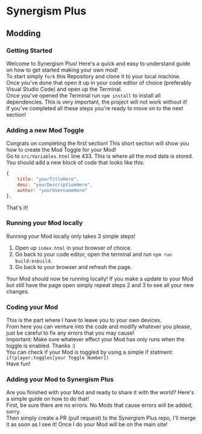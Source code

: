 # Synergism Plus

## Modding
### Getting Started
Welcome to Synergism Plus! Here's a quick and easy to understand guide on how to get started making your own mod!<br>
To start simply `fork` this Repository and clone it to your local machine.<br>
Once you've done that open it up in your code editor of choice (preferably Visual Studio Code) and open up the Terminal.<br>
Once you've opened the Terminal run `npm install` to install all dependencies. This is very important, the project will not work without it! <br>
If you've completed all these steps you're ready to move on to the next section!

### Adding a new Mod Toggle
Congrats on completing the first section! This short section will show you how to create the Mod Toggle for your Mod!<br>
Go to `src/Variables.html` line 433. This is where all the mod data is stored.<br>
You should add a new block of code that looks like this:
```javascript
{
    title: "yourTitleHere",
    desc: "yourDescriptionHere",
    author: "yourUsernameHere"
},
``` 
That's it!

### Running your Mod locally
Running your Mod locally only takes 3 simple steps!<br>
1. Open up `index.html` in your browser of choice.
2. Go back to your code editor, open the terminal and run `npm run build:esbuild`.
3. Go back to your browser and refresh the page.

Your Mod should now be running locally! If you make a update to your Mod but still have the page open simply repeat steps 2 and 3 to see all your new changes.

### Coding your Mod
This is the part where I have to leave you to your own devices.<br>
From here you can venture into the code and modify whatever you please, just be careful to fix any errors that you may cause!<br>
Important: Make sure whatever effect your Mod has only runs when the toggle is enabled. Thanks :)<br>
You can check if your Mod is toggled by using a simple if statment: `if(player.toggles[your Toggle Number])`<br>
Have fun!

### Adding your Mod to Synergism Plus
Are you finished with your Mod and ready to share it with the world? Here's a simple guide on how to do that!<br>
First, be sure there are no errors. No Mods that cause errors will be added, sorry.<br>
Then simply create a PR (pull request) to the Synergism Plus repo, I'll merge it as soon as I see it! Once I do your Mod will be on the main site! 

